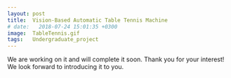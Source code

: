 ```yaml
---
layout: post
title:  Vision-Based Automatic Table Tennis Machine
# date:   2018-07-24 15:01:35 +0300
image:  TableTennis.gif
tags:   Undergraduate_project
---
```

We are working on it and will complete it soon. Thank you for your interest! We look forward to introducing it to you.